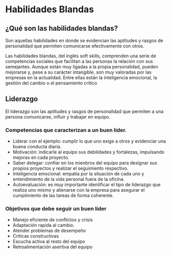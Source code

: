 # **Habilidades Blandas**


## ¿Qué son las habilidades blandas?
Son aquellas habilidades en donde se evidencian las aptitudes y rasgos de personalidad que permiten comunicarse efectivamente con otros.

Las habilidades blandas, del inglés soft skills, comprenden una serie de competencias sociales que facilitan a las personas la relación con sus semejantes. Aunque están muy ligadas a la propia personalidad, pueden mejorarse y, pese a su carácter intangible, son muy valoradas por las empresas en la actualidad. Entre ellas están la inteligencia emocional, la gestión del cambio o el pensamiento crítico



## **Liderazgo**
El liderazgo son las aptitudes y rasgos de personalidad que permiten a una persona comunicarse, influir y trabajar en equipo.


### Competencias que caracterizan a un buen líder.
- Liderar con el ejemplo: cumplir lo que uno exige a otros y evidenciar una buena conducta diaria.
- Motivación: indicarle al equipo sus debilidades y fortalezas, impulsando mejoras en cada proyecto.
- Saber delegar: confiar en los mienbros del equipo para designar sus propios proyectos y realizar el seguimiento respectivo.
- Inteligencia emocional: empatía por la situación de cada uno y entendimiento de la vida personal fuera de la oficina.
- Autoevaluación: es muy importante identificar el tipo de liderazgo que realiza uno mismo y alienarse con la empresa para asegurar el cumplimiento de las tareas de forma coherente.


### Objetivos que debe seguir un buen líder ###
- Manejo eficiente de conflictos y crisis
- Adaptación rapida al cambio.
- Atender problemas de desempeño
- Criticas constructivas
- Escucha activa al resto del equipo
- Retroalimentación asertiva del equipo





